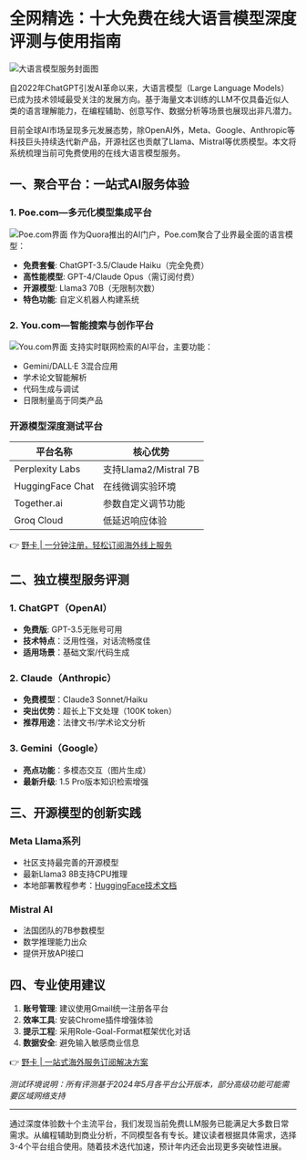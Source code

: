 # 全网精选：十大免费在线大语言模型深度评测与使用指南

![大语言模型服务封面图](https://bbtdd.com/wp-content/uploads/img/69149242.webp)

自2022年ChatGPT引发AI革命以来，大语言模型（Large Language Models）已成为技术领域最受关注的发展方向。基于海量文本训练的LLM不仅具备近似人类的语言理解能力，在编程辅助、创意写作、数据分析等场景也展现出非凡潜力。

目前全球AI市场呈现多元发展态势，除OpenAI外，Meta、Google、Anthropic等科技巨头持续迭代新产品，开源社区也贡献了Llama、Mistral等优质模型。本文将系统梳理当前可免费使用的在线大语言模型服务。

## 一、聚合平台：一站式AI服务体验

### 1. Poe.com—多元化模型集成平台
![Poe.com界面](https://bbtdd.com/wp-content/uploads/img/08148967893.webp)
作为Quora推出的AI门户，Poe.com聚合了业界最全面的语言模型：
- **免费套餐**: ChatGPT-3.5/Claude Haiku（完全免费）
- **高性能模型**: GPT-4/Claude Opus（需订阅付费）
- **开源模型**: Llama3 70B（无限制次数）
- **特色功能**: 自定义机器人构建系统

### 2. You.com—智能搜索与创作平台
![You.com界面](https://bbtdd.com/wp-content/uploads/img/642846836036.webp)
支持实时联网检索的AI平台，主要功能：
- Gemini/DALL·E 3混合应用
- 学术论文智能解析
- 代码生成与调试
- 日限制量高于同类产品

### 开源模型深度测试平台
| 平台名称               | 核心优势                      |
|-------------------------|-----------------------------|
| Perplexity Labs       | 支持Llama2/Mistral 7B     |
| HuggingFace Chat     | 在线微调实验环境          |
| Together.ai          | 参数自定义调节功能        |
| Groq Cloud           | 低延迟响应体验            |

👉 [野卡 | 一分钟注册，轻松订阅海外线上服务](https://bbtdd.com/yeka)

## 二、独立模型服务评测

### 1. ChatGPT（OpenAI）
- **免费版**: GPT-3.5无账号可用
- **技术特点**：泛用性强，对话流畅度佳
- **适用场景**：基础文案/代码生成

### 2. Claude（Anthropic）
- **免费模型**：Claude3 Sonnet/Haiku
- **突出优势**：超长上下文处理（100K token）
- **推荐用途**：法律文书/学术论文分析

### 3. Gemini（Google）
- **亮点功能**：多模态交互（图片生成）
- **最新升级**: 1.5 Pro版本知识检索增强

## 三、开源模型的创新实践

### Meta Llama系列
- 社区支持最完善的开源模型
- 最新Llama3 8B支持CPU推理
- 本地部署教程参考：[HuggingFace技术文档](https://bbtdd.com/yeka)

### Mistral AI
- 法国团队的7B参数模型
- 数学推理能力出众
- 提供开放API接口

## 四、专业使用建议

1. **账号管理**: 建议使用Gmail统一注册各平台
2. **效率工具**: 安装Chrome插件增强体验
3. **提示工程**: 采用Role-Goal-Format框架优化对话
4. **数据安全**: 避免输入敏感商业信息

👉 [野卡 | 一站式海外服务订阅解决方案](https://bbtdd.com/yeka)

*测试环境说明：所有评测基于2024年5月各平台公开版本，部分高级功能可能需要区域网络支持*

---

通过深度体验数十个主流平台，我们发现当前免费LLM服务已能满足大多数日常需求。从编程辅助到商业分析，不同模型各有专长。建议读者根据具体需求，选择3-4个平台组合使用。随着技术迭代加速，预计年内还会出现更多突破性进展。
